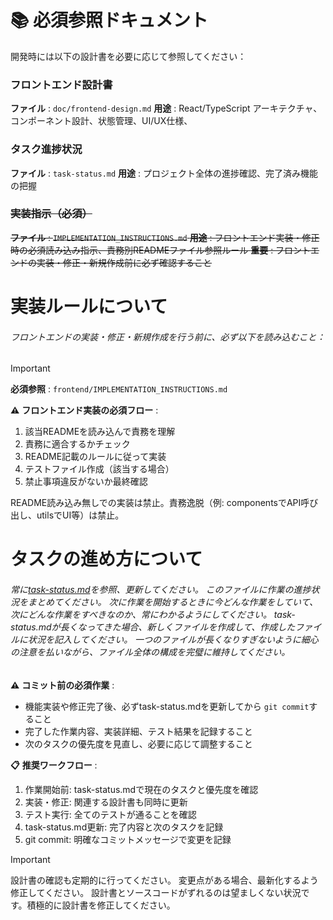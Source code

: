 # 📚 必須参照ドキュメント

開発時には以下の設計書を必要に応じて参照してください：

### フロントエンド設計書

 **ファイル** : `doc/frontend-design.md`
 **用途** : React/TypeScript アーキテクチャ、コンポーネント設計、状態管理、UI/UX仕様、

### タスク進捗状況

 **ファイル** : `task-status.md`
 **用途** : プロジェクト全体の進捗確認、完了済み機能の把握

### ~~実装指示（必須）~~

 ~~**ファイル** : `IMPLEMENTATION_INSTRUCTIONS.md`
 **用途** : フロントエンド実装・修正時の必須読み込み指示、責務別READMEファイル参照ルール
 **重要** : フロントエンドの実装・修正・新規作成前に必ず確認すること~~

# 実装ルールについて

###### フロントエンドの実装・修正・新規作成を行う前に、必ず以下を読み込むこと：

> [!IMPORTANT]
>
> **必須参照** : `frontend/IMPLEMENTATION_INSTRUCTIONS.md`
>
> **⚠️**  **フロントエンド実装の必須フロー** :
>
> 1. 該当READMEを読み込んで責務を理解
> 2. 責務に適合するかチェック
> 3. README記載のルールに従って実装
> 4. テストファイル作成（該当する場合）
> 5. 禁止事項違反がないか最終確認
>
> README読み込み無しでの実装は禁止。責務逸脱（例: componentsでAPI呼び出し、utilsでUI等）は禁止。

# タスクの進め方について

###### 常に[task-status.md](http://10.129.0.10:3000/InternalSystemsGroup/aws-kendra-poc/src/branch/develop/.github/task-status.md)を参照、更新してください。 このファイルに作業の進捗状況をまとめてください。 次に作業を開始するときに今どんな作業をしていて、次にどんな作業をすべきなのか、常にわかるようにしてください。 task-status.mdが長くなってきた場合、新しくファイルを作成して、作成したファイルに状況を記入してください。 一つのファイルが長くなりすぎないように細心の注意を払いながら、ファイル全体の構成を完璧に維持してください。

**⚠️**  **コミット前の必須作業** :

* 機能実装や修正完了後、必ずtask-status.mdを更新してから `git commit`すること
* 完了した作業内容、実装詳細、テスト結果を記録すること
* 次のタスクの優先度を見直し、必要に応じて調整すること

**📋**  **推奨ワークフロー** :

1. 作業開始前: task-status.mdで現在のタスクと優先度を確認
2. 実装・修正: 関連する設計書も同時に更新
3. テスト実行: 全てのテストが通ることを確認
4. task-status.md更新: 完了内容と次のタスクを記録
5. git commit: 明確なコミットメッセージで変更を記録

> [!IMPORTANT]
> 設計書の確認も定期的に行ってください。 変更点がある場合、最新化するよう修正してください。 設計書とソースコードがずれるのは望ましくない状況です。積極的に設計書を修正してください。
